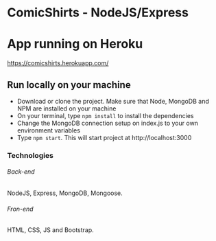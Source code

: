 # ComicShirts - NodeJS/Express

# App running on Heroku
https://comicshirts.herokuapp.com/

## Run locally on your machine
- Download or clone the project. Make sure that Node, MongoDB and NPM are installed on your machine
- On your terminal, type ```npm install``` to install the dependencies
- Change the MongoDB connection setup on index.js to your own environment variables
- Type ```npm start```. This will start project at http://localhost:3000


### Technologies
###### Back-end
NodeJS, Express, MongoDB, Mongoose. 
###### Fron-end
HTML, CSS, JS and Bootstrap.
